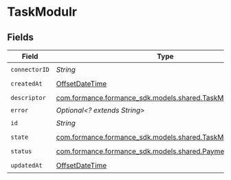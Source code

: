 # TaskModulr


## Fields

| Field                                                                                                       | Type                                                                                                        | Required                                                                                                    | Description                                                                                                 |
| ----------------------------------------------------------------------------------------------------------- | ----------------------------------------------------------------------------------------------------------- | ----------------------------------------------------------------------------------------------------------- | ----------------------------------------------------------------------------------------------------------- |
| `connectorID`                                                                                               | *String*                                                                                                    | :heavy_check_mark:                                                                                          | N/A                                                                                                         |
| `createdAt`                                                                                                 | [OffsetDateTime](https://docs.oracle.com/javase/8/docs/api/java/time/OffsetDateTime.html)                   | :heavy_check_mark:                                                                                          | N/A                                                                                                         |
| `descriptor`                                                                                                | [com.formance.formance_sdk.models.shared.TaskModulrDescriptor](../../models/shared/TaskModulrDescriptor.md) | :heavy_check_mark:                                                                                          | N/A                                                                                                         |
| `error`                                                                                                     | *Optional<? extends String>*                                                                                | :heavy_minus_sign:                                                                                          | N/A                                                                                                         |
| `id`                                                                                                        | *String*                                                                                                    | :heavy_check_mark:                                                                                          | N/A                                                                                                         |
| `state`                                                                                                     | [com.formance.formance_sdk.models.shared.TaskModulrState](../../models/shared/TaskModulrState.md)           | :heavy_check_mark:                                                                                          | N/A                                                                                                         |
| `status`                                                                                                    | [com.formance.formance_sdk.models.shared.PaymentStatus](../../models/shared/PaymentStatus.md)               | :heavy_check_mark:                                                                                          | N/A                                                                                                         |
| `updatedAt`                                                                                                 | [OffsetDateTime](https://docs.oracle.com/javase/8/docs/api/java/time/OffsetDateTime.html)                   | :heavy_check_mark:                                                                                          | N/A                                                                                                         |